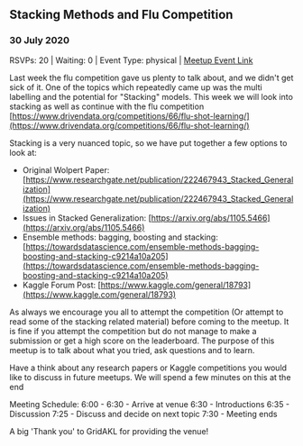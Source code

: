 ## Stacking Methods and Flu Competition
### 30 July 2020
RSVPs: 20 | Waiting: 0 | Event Type: physical | [Meetup Event Link](https://www.meetup.com/Data-Science-Discussion-Auckland/events/271550920)

Last week the flu competition gave us plenty to talk about, and we didn't get sick of it. One of the topics which repeatedly came up was the multi labelling and the potential for "Stacking" models. This week we will look into stacking as well as continue with the flu competition [https://www.drivendata.org/competitions/66/flu-shot-learning/](https://www.drivendata.org/competitions/66/flu-shot-learning/)

Stacking is a very nuanced topic, so we have put together a few options to look at:
- Original Wolpert Paper: [https://www.researchgate.net/publication/222467943_Stacked_Generalization](https://www.researchgate.net/publication/222467943_Stacked_Generalization)
- Issues in Stacked Generalization: [https://arxiv.org/abs/1105.5466](https://arxiv.org/abs/1105.5466)
- Ensemble methods: bagging, boosting and stacking: [https://towardsdatascience.com/ensemble-methods-bagging-boosting-and-stacking-c9214a10a205](https://towardsdatascience.com/ensemble-methods-bagging-boosting-and-stacking-c9214a10a205)
- Kaggle Forum Post: [https://www.kaggle.com/general/18793](https://www.kaggle.com/general/18793)

As always we encourage you all to attempt the competition (Or attempt to read some of the stacking related material) before coming to the meetup. It is fine if you attempt the competition but do not manage to make a submission or get a high score on the leaderboard. The purpose of this meetup is to talk about what you tried, ask questions and to learn.

Have a think about any research papers or Kaggle competitions you would like to discuss in future meetups. We will spend a few minutes on this at the end

Meeting Schedule:
6:00 - 6:30 - Arrive at venue
6:30 - Introductions
6:35 - Discussion
7:25 - Discuss and decide on next topic
7:30 - Meeting ends

A big 'Thank you' to GridAKL for providing the venue!
